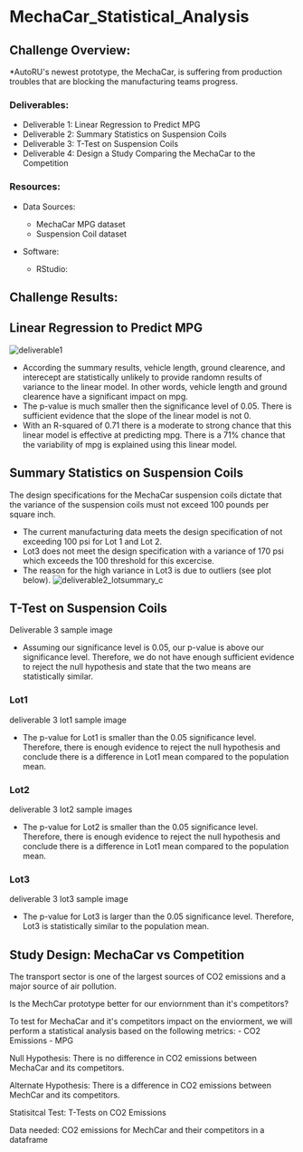 # MechaCar_Statistical_Analysis

## Challenge Overview:
*AutoRU's newest prototype, the MechaCar, is suffering from production troubles that are blocking the manufacturing teams progress.

### Deliverables:
- Deliverable 1: Linear Regression to Predict MPG
- Deliverable 2: Summary Statistics on Suspension Coils
- Deliverable 3: T-Test on Suspension Coils
- Deliverable 4: Design a Study Comparing the MechaCar to the Competition


### Resources:
- Data Sources:
    - MechaCar MPG dataset
    - Suspension Coil dataset
    
- Software:
    - RStudio:

## Challenge Results:

## Linear Regression to Predict MPG

![deliverable1](https://user-images.githubusercontent.com/36451701/127780272-d3452b39-8b03-494b-b6da-593b47c1b247.png)

- According the summary results, vehicle length, ground clearence, and interecept are statistically unlikely to provide randomn results of variance to the linear model. In other words, vehicle length and ground clearence have a significant impact on mpg.
- The  p-value is much smaller then the significance level of 0.05. There is sufficient evidence that the slope of the linear model is not 0.
- With an R-squared of 0.71 there is a moderate to strong chance that this linear model is effective at predicting mpg. There is a 71% chance that the variability of mpg is explained using this linear model. 

## Summary Statistics on Suspension Coils

The design specifications for the MechaCar suspension coils dictate that the variance of the suspension coils must not exceed 100 pounds per square inch.
- The current manufacturing data meets the design specification of not exceeding 100 psi for Lot 1 and Lot 2.
- Lot3 does not meet the design specification with a variance of 170 psi which exceeds the 100 threshold for this excercise.
- The reason for the high variance in Lot3 is due to outliers (see plot below).
![deliverable2_lotsummary_c](https://user-images.githubusercontent.com/36451701/127780490-e1745127-0e22-4027-aa28-e02b303df236.png)




## T-Test on Suspension Coils

Deliverable 3 sample image
- Assuming our significance level is 0.05, our p-value is above our significance level.  Therefore, we do not have enough sufficient evidence to reject the null hypothesis and state that the two means are statistically similar. 

### Lot1

deliverable 3 lot1 sample image
- The p-value for Lot1 is smaller than the 0.05 significance level.  Therefore, there is enough evidence to reject the null hypothesis and conclude there is a difference in Lot1 mean compared to the population mean. 

### Lot2

deliverable 3 lot2 sample images
- The p-value for Lot2 is smaller than the 0.05 significance level.  Therefore, there is enough evidence to reject the null hypothesis and conclude there is a difference in Lot1 mean compared to the population mean. 

### Lot3

deliverable 3 lot3 sample image
- The p-value for Lot3 is larger than the 0.05 significance level.  Therefore, Lot3 is statistically similar to the population mean.


## Study Design: MechaCar vs Competition

The transport sector is one of the largest sources of CO2 emissions and a major source of air pollution.

Is the MechCar prototype better for our enviornment than it's competitors?

To test for MechaCar and it's competitors impact on the enviorment, we will perform a statistical analysis based on the following metrics:
     - CO2 Emissions
     - MPG
     
Null Hypothesis: There is no difference in CO2 emissions between MechaCar and its competitors.

Alternate Hypothesis: There is a difference in CO2 emissions between MechCar and its competitors. 

Statisitcal Test: T-Tests on CO2 Emissions

Data needed: CO2 emissions for MechCar and their competitors in a dataframe

